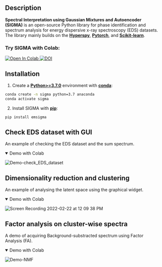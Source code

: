 ## Description

**Spectral Interpretation using Gaussian Mixtures and Autoencoder (SIGMA)** is an open-source Python library for phase identification and spectrum analysis for energy dispersive x-ray spectroscopy (EDS) datasets. The library mainly builds on the [**Hyperspy**](https://hyperspy.org/), [**Pytorch**](https://pytorch.org/), and [**Scikit-learn**](https://scikit-learn.org/stable/). 


### Try SIGMA with Colab:

<a href="https://colab.research.google.com/github/poyentung/sigma/blob/master/tutorial/tutorial_colab.ipynb">
  <img src="https://colab.research.google.com/assets/colab-badge.svg" alt="Open In Colab"/>
</a>
<a href="https://zenodo.org/badge/latestdoi/415443021"><img src="https://zenodo.org/badge/415443021.svg" alt="DOI"></a>


## Installation
1. Create a [**Python>=3.7.0**](https://www.python.org/) environment with [**conda**](https://docs.conda.io/en/latest/):
```bash
conda create -n sigma python=3.7 anaconda
conda activate sigma
```

2. Install SIGMA with [**pip**](https://pypi.org/project/pip/):
```bash
pip install emsigma
```


## Check EDS dataset with GUI
An example of checking the EDS dataset and the sum spectrum.
<details open>
<summary>Demo with Colab</summary>

![Demo-check_EDS_dataset](https://user-images.githubusercontent.com/29102746/159283425-00a6e8a6-3274-4495-9ab6-ca0e9a844277.gif)

</details>

## Dimensionality reduction and clustering
An example of analysing the latent space using the graphical widget.
<details open>
<summary>Demo with Colab</summary>

![Screen Recording 2022-02-22 at 12 09 38 PM](https://user-images.githubusercontent.com/29102746/159275323-45ad978a-7dcf-40d9-839b-d58979bb0101.gif)

</details>

## Factor analysis on cluster-wise spectra
A demo of acquiring Background-substracted spectrum using Factor Analysis (FA).
<details open>
<summary>Demo with Colab</summary>
  
![Demo-NMF](https://user-images.githubusercontent.com/29102746/159292227-1e82402c-2429-4c81-8245-8798c426ea0f.gif)

</details>
